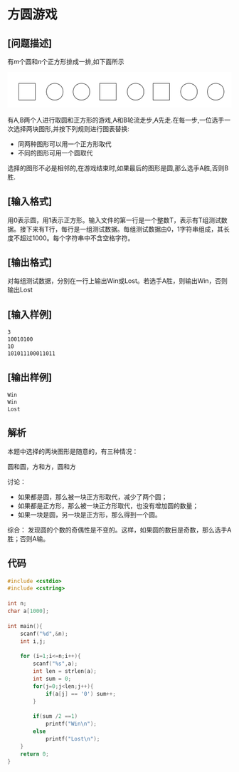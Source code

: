 # 方圆游戏

## [问题描述]

有$m$个圆和$n$个正方形排成一排,如下面所示

![1](./方圆游戏.png)

有A,B两个人进行取圆和正方形的游戏,A和B轮流走步,A先走.在每一步,一位选手一次选择两块图形,并按下列规则进行图表替换:

 - 同两种图形可以用一个正方形取代
 - 不同的图形可用一个圆取代

选择的图形不必是相邻的,在游戏结束时,如果最后的图形是圆,那么选手A胜,否则B胜.

## [输入格式]

   用0表示圆，用1表示正方形。输入文件的第一行是一个整数T，表示有T组测试数据。接下来有T行，每行是一组测试数据。每组测试数据由0，1字符串组成，其长度不超过1000。每个字符串中不含空格字符。

## [输出格式]

对每组测试数据，分别在一行上输出Win或Lost。若选手A胜，则输出Win，否则输出Lost

## [输入样例]


```
3
10010100
10
101011100011011
```
## [输出样例]

```
Win
Win
Lost
```

## 解析

本题中选择的两块图形是随意的，有三种情况：

圆和圆，方和方，圆和方

讨论：
 - 如果都是圆，那么被一块正方形取代，减少了两个圆；
 - 如果都是正方形，那么被一块正方形取代，也没有增加圆的数量；
 - 如果一块是圆，另一块是正方形，那么得到一个圆。

综合： 发现圆的个数的奇偶性是不变的。这样，如果圆的数目是奇数，那么选手A胜；否则A输。 

## 代码

```c
#include <cstdio>
#include <cstring>

int n;
char a[1000];

int main(){
    scanf("%d",&n);
    int i,j;
    
    for (i=1;i<=n;i++){
        scanf("%s",a);
        int len = strlen(a);
        int sum = 0;
        for(j=0;j<len;j++){
            if(a[j] == '0') sum++;
        }

        if(sum /2 ==1)
            printf("Win\n");
        else
            printf("Lost\n");
    }
    return 0;
}
```
